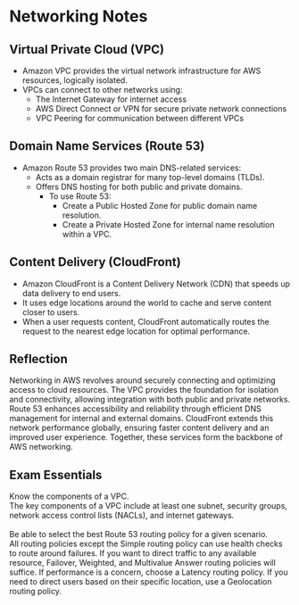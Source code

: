 # Networking Notes

## Virtual Private Cloud (VPC)
- Amazon VPC provides the virtual network infrastructure for AWS resources, logically isolated.  
- VPCs can connect to other networks using:
  - The Internet Gateway for internet access  
  - AWS Direct Connect or VPN for secure private network connections  
  - VPC Peering for communication between different VPCs  

## Domain Name Services (Route 53)
- Amazon Route 53 provides two main DNS-related services:
  - Acts as a domain registrar for many top-level domains (TLDs).  
  - Offers DNS hosting for both public and private domains.
    - To use Route 53:
      - Create a Public Hosted Zone for public domain name resolution.
      - Create a Private Hosted Zone for internal name resolution within a VPC.  

## Content Delivery (CloudFront)
- Amazon CloudFront is a Content Delivery Network (CDN) that speeds up data delivery to end users.  
- It uses edge locations around the world to cache and serve content closer to users.  
- When a user requests content, CloudFront automatically routes the request to the nearest edge location for optimal performance.  

## Reflection
Networking in AWS revolves around securely connecting and optimizing access to cloud resources. The VPC provides the foundation for isolation and connectivity, allowing integration with both public and private networks. Route 53 enhances accessibility and reliability through efficient DNS management for internal and external domains. CloudFront extends this network performance globally, ensuring faster content delivery and an improved user experience. Together, these services form the backbone of AWS networking.

## Exam Essentials
Know the components of a VPC.<br>The key components of a VPC include at least one subnet, security groups, network access control lists (NACLs), and internet gateways.
<br><br>
Be able to select the best Route 53 routing policy for a given scenario.<br>All routing policies except the Simple routing policy can use health checks to route around failures. If you want to direct traffic to any available resource, Failover, Weighted, and Multivalue Answer routing policies will suffice. If performance is a concern, choose a Latency routing policy. If you need to direct users based on their specific location, use a Geolocation routing policy.
